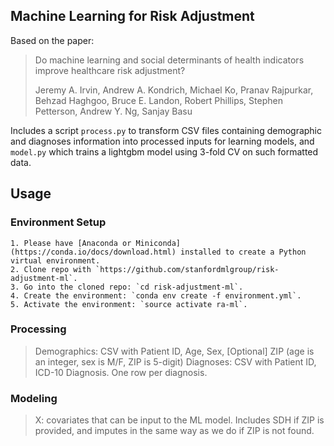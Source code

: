 ## Machine Learning for Risk Adjustment

Based on the paper:

  > Do machine learning and social determinants of health indicators improve healthcare risk adjustment?
  >
  > Jeremy A. Irvin, Andrew A. Kondrich, Michael Ko, Pranav Rajpurkar, Behzad Haghgoo, Bruce E. Landon, Robert Phillips, Stephen Petterson, Andrew Y. Ng, Sanjay Basu 

Includes a script `process.py` to transform CSV files containing demographic and diagnoses information into processed inputs for learning models, and `model.py` which trains a lightgbm model using 3-fold CV on such formatted data.
## Usage

### Environment Setup
    1. Please have [Anaconda or Miniconda](https://conda.io/docs/download.html) installed to create a Python virtual environment.
    2. Clone repo with `https://github.com/stanfordmlgroup/risk-adjustment-ml`.
    3. Go into the cloned repo: `cd risk-adjustment-ml`.
    4. Create the environment: `conda env create -f environment.yml`.
    5. Activate the environment: `source activate ra-ml`.

### Processing
> Demographics: CSV with Patient ID, Age, Sex, [Optional] ZIP (age is an integer, sex is M/F, ZIP is 5-digit)  Diagnoses: CSV with Patient ID, ICD-10 Diagnosis. One row per diagnosis.

### Modeling

> X: covariates that can be input to the ML model. Includes SDH if ZIP is provided, and imputes in the same way as we do if ZIP is not found.